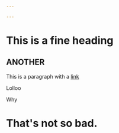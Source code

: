 ```yaml
---

---
```


# This is a fine heading
## ANOTHER

This is a paragraph with a [link](http://studio.carnegiemuseums.org/museums-and-the-web-2016/)


<p>Lolloo</p>
<p>Why</p>
<h1 class="heading">That's not so bad.</h1>